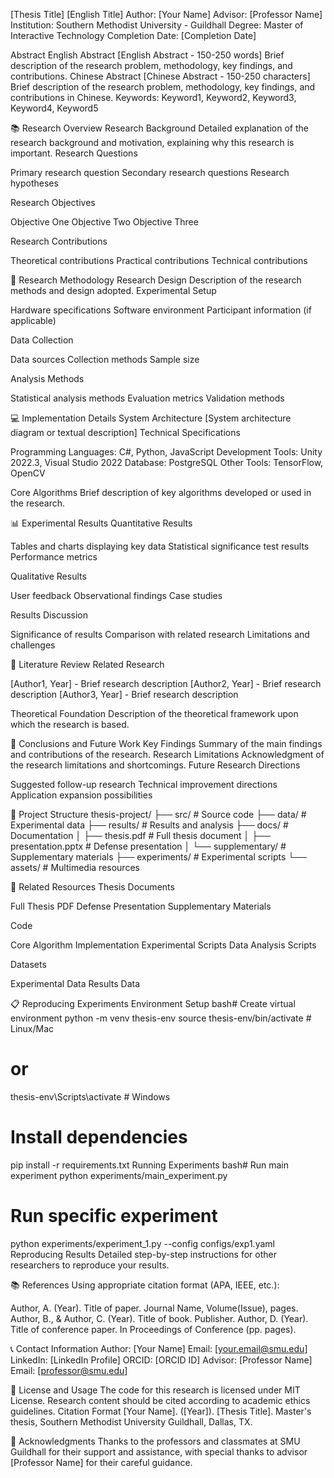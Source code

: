[Thesis Title]
[English Title]
Author: [Your Name]
Advisor: [Professor Name]
Institution: Southern Methodist University - Guildhall
Degree: Master of Interactive Technology
Completion Date: [Completion Date]

Abstract
English Abstract
[English Abstract - 150-250 words]
Brief description of the research problem, methodology, key findings, and contributions.
Chinese Abstract
[Chinese Abstract - 150-250 characters]
Brief description of the research problem, methodology, key findings, and contributions in Chinese.
Keywords: Keyword1, Keyword2, Keyword3, Keyword4, Keyword5

📚 Research Overview
Research Background
Detailed explanation of the research background and motivation, explaining why this research is important.
Research Questions

Primary research question
Secondary research questions
Research hypotheses

Research Objectives

Objective One
Objective Two
Objective Three

Research Contributions

Theoretical contributions
Practical contributions
Technical contributions


🔬 Research Methodology
Research Design
Description of the research methods and design adopted.
Experimental Setup

Hardware specifications
Software environment
Participant information (if applicable)

Data Collection

Data sources
Collection methods
Sample size

Analysis Methods

Statistical analysis methods
Evaluation metrics
Validation methods


💻 Implementation Details
System Architecture
[System architecture diagram or textual description]
Technical Specifications

Programming Languages: C#, Python, JavaScript
Development Tools: Unity 2022.3, Visual Studio 2022
Database: PostgreSQL
Other Tools: TensorFlow, OpenCV

Core Algorithms
Brief description of key algorithms developed or used in the research.

📊 Experimental Results
Quantitative Results

Tables and charts displaying key data
Statistical significance test results
Performance metrics

Qualitative Results

User feedback
Observational findings
Case studies

Results Discussion

Significance of results
Comparison with related research
Limitations and challenges


📖 Literature Review
Related Research

[Author1, Year] - Brief research description
[Author2, Year] - Brief research description
[Author3, Year] - Brief research description

Theoretical Foundation
Description of the theoretical framework upon which the research is based.

🏁 Conclusions and Future Work
Key Findings
Summary of the main findings and contributions of the research.
Research Limitations
Acknowledgment of the research limitations and shortcomings.
Future Research Directions

Suggested follow-up research
Technical improvement directions
Application expansion possibilities


📁 Project Structure
thesis-project/
├── src/                    # Source code
├── data/                   # Experimental data
├── results/                # Results and analysis
├── docs/                   # Documentation
│   ├── thesis.pdf         # Full thesis document
│   ├── presentation.pptx   # Defense presentation
│   └── supplementary/      # Supplementary materials
├── experiments/            # Experimental scripts
└── assets/                 # Multimedia resources

🔗 Related Resources
Thesis Documents

Full Thesis PDF
Defense Presentation
Supplementary Materials

Code

Core Algorithm Implementation
Experimental Scripts
Data Analysis Scripts

Datasets

Experimental Data
Results Data


📋 Reproducing Experiments
Environment Setup
bash# Create virtual environment
python -m venv thesis-env
source thesis-env/bin/activate  # Linux/Mac
# or
thesis-env\Scripts\activate     # Windows

# Install dependencies
pip install -r requirements.txt
Running Experiments
bash# Run main experiment
python experiments/main_experiment.py

# Run specific experiment
python experiments/experiment_1.py --config configs/exp1.yaml
Reproducing Results
Detailed step-by-step instructions for other researchers to reproduce your results.

📚 References
Using appropriate citation format (APA, IEEE, etc.):

Author, A. (Year). Title of paper. Journal Name, Volume(Issue), pages.
Author, B., & Author, C. (Year). Title of book. Publisher.
Author, D. (Year). Title of conference paper. In Proceedings of Conference (pp. pages).


📞 Contact Information
Author: [Your Name]
Email: [your.email@smu.edu]
LinkedIn: [LinkedIn Profile]
ORCID: [ORCID ID]
Advisor: [Professor Name]
Email: [professor@smu.edu]

📄 License and Usage
The code for this research is licensed under MIT License. Research content should be cited according to academic ethics guidelines.
Citation Format
[Your Name]. ([Year]). [Thesis Title]. Master's thesis,
Southern Methodist University Guildhall, Dallas, TX.

🙏 Acknowledgments
Thanks to the professors and classmates at SMU Guildhall for their support and assistance, with special thanks to advisor [Professor Name] for their careful guidance.